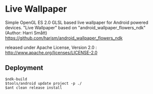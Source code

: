 Live Wallpaper
============

Simple OpenGL ES 2.0 GLSL based live wallpaper for Android powered devices.
"Live Wallpaper" based on "android_wallpaper_flowers_ndk" (Author: Harri Smått) https://github.com/harism/android_wallpaper_flowers_ndk

released under Apache License, Version 2.0 : http://www.apache.org/licenses/LICENSE-2.0

## Deployment

	$ndk-build
	$tools/android update project -p ./
	$ant clean release install
